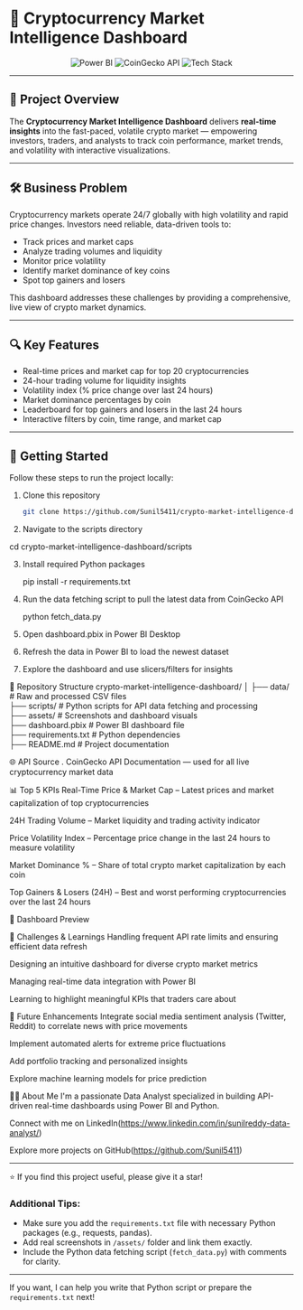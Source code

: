 # 🚀 Cryptocurrency Market Intelligence Dashboard

<p align="center">
  <img src="https://img.shields.io/badge/Built%20With-Power%20BI-blue?style=for-the-badge&logo=powerbi" alt="Power BI"/>
  <img src="https://img.shields.io/badge/Data%20Source-CoinGecko%20API-green?style=for-the-badge" alt="CoinGecko API"/>
  <img src="https://img.shields.io/badge/Tech%20Stack-Python%20|%20Pandas%20|%20Power%20BI-yellow?style=for-the-badge" alt="Tech Stack"/>
</p>

---

## 🎯 Project Overview

The **Cryptocurrency Market Intelligence Dashboard** delivers **real-time insights** into the fast-paced, volatile crypto market — empowering investors, traders, and analysts to track coin performance, market trends, and volatility with interactive visualizations.

---

## 🛠️ Business Problem

Cryptocurrency markets operate 24/7 globally with high volatility and rapid price changes. Investors need reliable, data-driven tools to:

- Track prices and market caps  
- Analyze trading volumes and liquidity  
- Monitor price volatility  
- Identify market dominance of key coins  
- Spot top gainers and losers  

This dashboard addresses these challenges by providing a comprehensive, live view of crypto market dynamics.

---

## 🔍 Key Features

- Real-time prices and market cap for top 20 cryptocurrencies  
- 24-hour trading volume for liquidity insights  
- Volatility index (% price change over last 24 hours)  
- Market dominance percentages by coin  
- Leaderboard for top gainers and losers in the last 24 hours  
- Interactive filters by coin, time range, and market cap  

---

## 🚀 Getting Started

Follow these steps to run the project locally:

1. Clone this repository  
   ```bash
   git clone https://github.com/Sunil5411/crypto-market-intelligence-dashboard.git

2. Navigate to the scripts directory

  cd crypto-market-intelligence-dashboard/scripts

3. Install required Python packages
 
   pip install -r requirements.txt

4. Run the data fetching script to pull the latest data from CoinGecko API

   python fetch_data.py

5. Open dashboard.pbix in Power BI Desktop

6. Refresh the data in Power BI to load the newest dataset

7. Explore the dashboard and use slicers/filters for insights

📁 Repository Structure
crypto-market-intelligence-dashboard/
│
├── data/               # Raw and processed CSV files  
├── scripts/            # Python scripts for API data fetching and processing  
├── assets/             # Screenshots and dashboard visuals  
├── dashboard.pbix      # Power BI dashboard file  
├── requirements.txt    # Python dependencies  
├── README.md           # Project documentation  

🌐 API Source
. CoinGecko API Documentation — used for all live cryptocurrency market data

📊 Top 5 KPIs
Real-Time Price & Market Cap – Latest prices and market capitalization of top cryptocurrencies

24H Trading Volume – Market liquidity and trading activity indicator

Price Volatility Index – Percentage price change in the last 24 hours to measure volatility

Market Dominance % – Share of total crypto market capitalization by each coin

Top Gainers & Losers (24H) – Best and worst performing cryptocurrencies over the last 24 hours

📸 Dashboard Preview

🚧 Challenges & Learnings
Handling frequent API rate limits and ensuring efficient data refresh

Designing an intuitive dashboard for diverse crypto market metrics

Managing real-time data integration with Power BI

Learning to highlight meaningful KPIs that traders care about

🚀 Future Enhancements
Integrate social media sentiment analysis (Twitter, Reddit) to correlate news with price movements

Implement automated alerts for extreme price fluctuations

Add portfolio tracking and personalized insights

Explore machine learning models for price prediction

👨‍💻 About Me
I'm a passionate Data Analyst specialized in building API-driven real-time dashboards using Power BI and Python.

Connect with me on LinkedIn(https://www.linkedin.com/in/sunilreddy-data-analyst/)

Explore more projects on GitHub(https://github.com/Sunil5411)


---
⭐ If you find this project useful, please give it a star!
### Additional Tips:

- Make sure you add the `requirements.txt` file with necessary Python packages (e.g., requests, pandas).  
- Add real screenshots in `/assets/` folder and link them exactly.  
- Include the Python data fetching script (`fetch_data.py`) with comments for clarity.

---

If you want, I can help you write that Python script or prepare the `requirements.txt` next!
